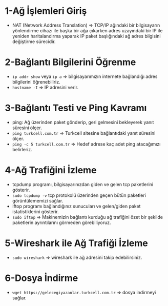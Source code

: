 # 1-Ağ İşlemleri Giriş
- NAT (Network Address Translation) => TCP/IP ağındaki bir bilgisayarın yönlendirme cihazı ile başka bir ağa çıkarken adres uzayındaki bir IP ile yeniden haritalandırma yaparak IP paket başlığındaki ağ adres bilgisini değiştirme sürecidir.

# 2-Bağlantı Bilgilerini Öğrenme
- `ip addr show` veya `ip a` => bilgisayarımızın internete bağlandığı adres bilgilerini öğrenebiliriz.
- `hostname -I` => IP adresini verir.

# 3-Bağlantı Testi ve Ping Kavramı
- ping: Ağ üzerinden paket gönderip, geri gelmesini bekleyerek yanıt süresini ölçer.
- `ping turkcell.com.tr` => Turkcell sitesine bağlantıdaki yanıt süresini ölçer.
- `ping -c 5 turkcell.com.tr` => Hedef adrese kaç adet ping atacağımızı belirleriz.

# 4-Ağ Trafiğini İzleme
- tcpdump programı, bilgisayarınızdan giden ve gelen tcp paketlerini gösterir.
- `sudo tcpdump -v` tcp protokolü üzerinden geçen bütün paketleri görüntülememizi sağlar.
- iftop programı bağlandığınız sunucuları ve gelen/giden paket istatistiklerini gösterir.
- `sudo iftop` => Makinemizin bağlantı kurduğu ağ trafiğini özet bir şekilde paketlerin ayrıntılarını görmeden görebiliyoruz.

# 5-Wireshark ile Ağ Trafiği İzleme
- `sudo wireshark` => wireshark ile ağ adresini takip edebilirsiniz.

# 6-Dosya İndirme
- `wget https://gelecegiyazanlar.turkcell.com.tr` => dosya indirmeyi sağlar.
